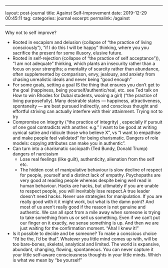 

---

layout: post-journal
title: Against Self-Improvement
date:   2019-12-29 00:45:11
tag: 
categories: journal
excerpt: 
permalink: /against

---


Why not to self improve? 
* Rooted in escapism and delusion (collapse of “the practice of living consciously”), “if I do this I will be happy” thinking, where you you sacrifice the present for some illusory, elusive future. 
* Rooted in self-rejection (collapse of “the practice of self acceptance”)), “I am not adequate” thinking, which plants an insecurity rather than a focus on your strengths; a mentality of scarcity rather than abundance, often supplemented by comparison, envy, jealousy, and anxiety from chasing unrealistic ideals and never being “good enough”
* For some goals, setting a goal IS the thing that ensures you don’t get to the goal (happiness, being yourself/authentic/real, etc. see Ted talk on How to win Rhodes for Dubai students, wooing a girl) (“the practice of living purposefully). Many desirable states — happiness, attractiveness, spontaneity — are best pursued indirectly, and conscious thought and effortful striving can actually interfere with their attainment. Trying not to try
* Compromise on Integrity (“the practice of integrity) , especially if pursuit of one goal contradicts with another. e.g.” I want to be good at writing cynical satire and ridicule those who believe X”, vs “I want to empathise and make people feel validated” for being charismatic. Dangers of role models: copying attributes can make you in authentic”. 
* Can turn into a charismatic sociopath (Ted Bundy, Donald Trump) dangers of narcissism
    * Lose real feelings (like guilt), authenticity, alienation from the self etc.
    * The hidden cost of manipulative behaviour is slow decline of respect for people, yourself and a distinct lack of empathy. Psychopaths are very good at reading people whereas despite being well read in human behaviour. Hacks are hacks, but ultimately if you are unable to respect people, you will inevitably lose respect.A true leader doesn’t need hacks. Never use strategies for manipulation. If you are really good with it it might work, but what is the damn point? And most of us aren’t really good if the reason is not genuine and authentic. We can all spot from a mile away when someone is trying to take something from us or sell us something. Even if we can’t put our finger on it exactly, we sense something is up. And then we are just waiting for the confirmation moment. “Aha! I knew it!”
* Is it possible to decide and be someone? To make a conscious choice “I’d be the, I’d be that”.  Whatever you little mind comes up with, will be too bare-bones, skeletal, analytical and limited. The world is expansive, abundant, changing, flowing, spontaneous. You can never capture it your little self-aware consciousness thoughts in your little minds. Which is what we mean by “be yourself”
